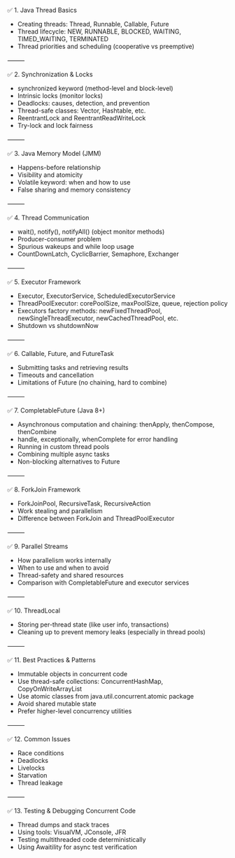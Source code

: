 ✅ 1. Java Thread Basics
* Creating threads: Thread, Runnable, Callable, Future
* Thread lifecycle: NEW, RUNNABLE, BLOCKED, WAITING, TIMED_WAITING, TERMINATED
* Thread priorities and scheduling (cooperative vs preemptive)

⸻

✅ 2. Synchronization & Locks
* synchronized keyword (method-level and block-level)
* Intrinsic locks (monitor locks)
* Deadlocks: causes, detection, and prevention
* Thread-safe classes: Vector, Hashtable, etc.
* ReentrantLock and ReentrantReadWriteLock
* Try-lock and lock fairness

⸻

✅ 3. Java Memory Model (JMM)
* Happens-before relationship
* Visibility and atomicity
* Volatile keyword: when and how to use
* False sharing and memory consistency

⸻

✅ 4. Thread Communication
* wait(), notify(), notifyAll() (object monitor methods)
* Producer-consumer problem
* Spurious wakeups and while loop usage
* CountDownLatch, CyclicBarrier, Semaphore, Exchanger

⸻

✅ 5. Executor Framework
* Executor, ExecutorService, ScheduledExecutorService
* ThreadPoolExecutor: corePoolSize, maxPoolSize, queue, rejection policy
* Executors factory methods: newFixedThreadPool, newSingleThreadExecutor, newCachedThreadPool, etc.
* Shutdown vs shutdownNow

⸻

✅ 6. Callable, Future, and FutureTask
* Submitting tasks and retrieving results
* Timeouts and cancellation
* Limitations of Future (no chaining, hard to combine)

⸻

✅ 7. CompletableFuture (Java 8+)
* Asynchronous computation and chaining: thenApply, thenCompose, thenCombine
* handle, exceptionally, whenComplete for error handling
* Running in custom thread pools
* Combining multiple async tasks
* Non-blocking alternatives to Future

⸻

✅ 8. ForkJoin Framework
* ForkJoinPool, RecursiveTask, RecursiveAction
* Work stealing and parallelism
* Difference between ForkJoin and ThreadPoolExecutor

⸻

✅ 9. Parallel Streams
* How parallelism works internally
* When to use and when to avoid
* Thread-safety and shared resources
* Comparison with CompletableFuture and executor services

⸻

✅ 10. ThreadLocal
* Storing per-thread state (like user info, transactions)
* Cleaning up to prevent memory leaks (especially in thread pools)

⸻

✅ 11. Best Practices & Patterns
* Immutable objects in concurrent code
* Use thread-safe collections: ConcurrentHashMap, CopyOnWriteArrayList
* Use atomic classes from java.util.concurrent.atomic package
* Avoid shared mutable state
* Prefer higher-level concurrency utilities

⸻

✅ 12. Common Issues
* Race conditions
* Deadlocks
* Livelocks
* Starvation
* Thread leakage

⸻

✅ 13. Testing & Debugging Concurrent Code
* Thread dumps and stack traces
* Using tools: VisualVM, JConsole, JFR
* Testing multithreaded code deterministically
* Using Awaitility for async test verification
